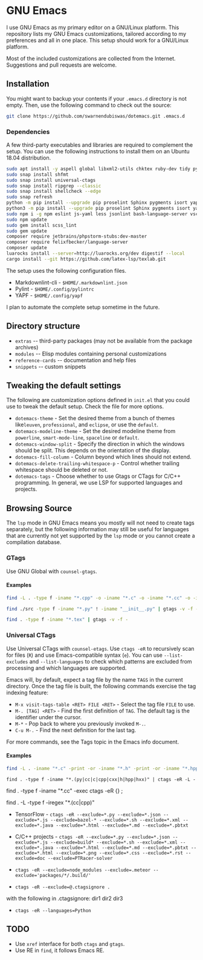 # GNU Emacs

I use GNU Emacs as my primary editor on a GNU/Linux platform. This repository lists my GNU Emacs customizations, tailored according to my preferences and all in one place. This setup should work for a GNU/Linux platform.

Most of the included customizations are collected from the Internet. Suggestions and pull requests are welcome.

## Installation

You might want to backup your contents if your `.emacs.d` directory is not empty. Then, use the following command to check out the source:

```Bash
git clone https://github.com/swarnendubiswas/dotemacs.git .emacs.d
```

### Dependencies

A few third-party executables and libraries are required to complement the setup. You can use the following instructions to install them on an Ubuntu 18.04 distribution.

``` Bash
sudo apt install -y aspell global libxml2-utils chktex ruby-dev tidy python-pygments python-pip python3-pip npm cppcheck composer imagemagick lua5.3 liblua5.3-dev luarocks cargo clang-9 clangd-9 clang-{format,tidy,tools}-9 clang-9-doc clang-9-examples llvm-9 lld-9 lldb-9 llvm-9-runtime pandoc
sudo snap install shfmt
sudo snap install universal-ctags
sudo snap install ripgrep --classic
sudo snap install shellcheck --edge
sudo snap refresh
python -m pip install --upgrade pip proselint Sphinx pygments isort yapf jedi==0.15.2 pylint python-language-server[all] importmagic pyls-isort pydocstyle setuptools configparser==3.8.1 backports-functools_lru_cache yamllint --user
python3 -m pip install --upgrade pip proselint Sphinx pygments isort yapf jedi==0.15.2 pylint python-language-server[all] importmagic pyls-isort pydocstyle setuptools configparser backports-functools_lru_cache yamllint cmake-language-server --user
sudo npm i -g npm eslint js-yaml less jsonlint bash-language-server vscode-html-languageserver-bin js-beautify typescript-language-server typescript vscode-css-languageserver-bin intelephense markdownlint-cli yaml-language-server vscode-json-languageserver intelephense stylelint
sudo npm update
sudo gem install scss_lint
sudo gem update
composer require jetbrains/phpstorm-stubs:dev-master
composer require felixfbecker/language-server
composer update
luarocks install --server=http://luarocks.org/dev digestif --local
cargo install --git https://github.com/latex-lsp/texlab.git
```

The setup uses the following configuration files.

+ Markdownlint-cli - `$HOME/.markdownlint.json`
+ Pylint - `$HOME/.config/pylintrc`
+ YAPF - `$HOME/.config/yapf`

I plan to automate the complete setup sometime in the future.

## Directory structure

+ `extras` -- third-party packages (may not be available from the package archives)
+ `modules` -- Elisp modules containing personal customizations
+ `reference-cards` -- documentation and help files
+ `snippets` -- custom snippets

## Tweaking the default settings

The following are customization options defined in `init.el` that you could use to tweak the default setup. Check the file for more options.

+ `dotemacs-theme` - Set the desired theme from a bunch of themes like`leuven`, `professional`, and `eclipse`, or use the `default`.
+ `dotemacs-modeline-theme` - Set the desired modeline theme from `powerline`, `smart-mode-line`, `spaceline` or `default`.
+ `dotemacs-window-split` - Specify the direction in which the windows should be split. This depends on the orientation of the display.
+ `dotemacs-fill-column` - Column beyond which lines should not extend.
+ `dotemacs-delete-trailing-whitespace-p` - Control whether trailing whitespace should be deleted or not.
+ `dotemacs-tags` - Choose whether to use Gtags or CTags for C/C++ programming. In general, we use LSP for supported languages and projects.

## Browsing Source

The `lsp` mode in GNU Emacs means you mostly will not need to create tags separately, but the following information may still be useful for languages that are currently not yet supported by the `lsp` mode or you cannot create a compilation database.

### GTags

Use GNU Global with `counsel-gtags`.

#### Examples

``` Bash
find -L . -type f -iname "*.cpp" -o -iname "*.c" -o -iname "*.cc" -o -iname "*.h" -o -iname "*.hpp" -o -iname "*.py" ! -iname "*.cu" | gtags -v -f -
```

``` Bash
find ./src -type f -iname "*.py" ! -iname "__init__.py" | gtags -v -f -
```

```Bash
find . -type f -iname "*.tex" | gtags -v -f -
```

### Universal CTags

Use Universal CTags with `counsel-etags`. Use `ctags -eR` to recursively scan for files (`R`) and use Emacs-compatible syntax (`e`). You can use `--list-excludes` and `--list-languages` to check which patterns are excluded from processing and which languages are supported.

Emacs will, by default, expect a tag file by the name `TAGS` in the current directory. Once the tag file is built, the following  commands  exercise the tag indexing feature:

+ `M-x visit-tags-table <RET> FILE <RET>` - Select the tag file `FILE` to use.
+ `M-. [TAG] <RET>` - Find the first definition of `TAG`. The default tag is the identifier under the cursor.
+ `M-*` - Pop back to where you previously invoked `M-.`.
+ `C-u M-.` - Find the next definition for the last tag.

For more commands, see the Tags topic in the Emacs info document.

#### Examples

```Bash
find -L . -iname "*.c" -print -or -iname "*.h" -print -or -iname "*.hpp" -print -or -iname "*.cpp" -print -or -iname "*.cc" -or -iname "*.py" -print | ctags -eR --links -L -
```

`find . -type f -iname "*.(py|cc|c|cpp|cxx|h|hpp|hxx)" | ctags -eR -L -`

find . -type f -iname "*.cc" -exec ctags -eR {} \;

find . -L -type f -iregex "*\.(cc|cpp)"

+ TensorFlow - `ctags -eR --exclude=*.py --exclude=*.json --exclude=*.js --exclude=bazel-* --exclude=*.sh --exclude=*.xml --exclude=*.java --exclude=*.html --exclude=*.md --exclude=*.pbtxt`

+ C/C++ projects - `ctags -eR --exclude=*.py --exclude=*.json --exclude=*.js --exclude=build* --exclude=*.sh --exclude=*.xml --exclude=*.java --exclude=*.html --exclude=*.md --exclude=*.pbtxt --exclude=*.html --exclude=*.png --exclude=*.css --exclude=*.rst --exclude=doc --exclude=PTRacer-solver`

+ `ctags -eR --exclude=node_modules --exclude=.meteor --exclude='packages/*/.build/'`

+ `ctags -eR --exclude=@.ctagsignore .`

with the following in .ctagsignore:
dir1
dir2
dir3

+ `ctags -eR --languages=Python`

## TODO

+ Use `xref` interface for both `ctags` and `gtags`.
+ Use RE in `find`, it follows Emacs RE.

